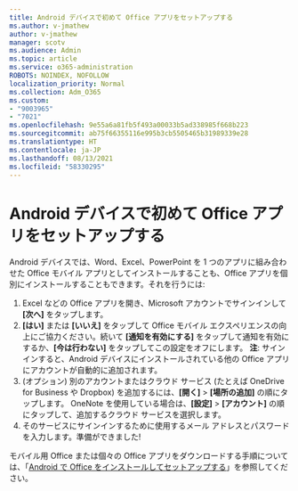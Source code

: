 ```yaml
---
title: Android デバイスで初めて Office アプリをセットアップする
ms.author: v-jmathew
author: v-jmathew
manager: scotv
ms.audience: Admin
ms.topic: article
ms.service: o365-administration
ROBOTS: NOINDEX, NOFOLLOW
localization_priority: Normal
ms.collection: Adm_O365
ms.custom:
- "9003965"
- "7021"
ms.openlocfilehash: 9e55a6a81fb5f493a00033b5ad338985f668b223
ms.sourcegitcommit: ab75f66355116e995b3cb5505465b31989339e28
ms.translationtype: HT
ms.contentlocale: ja-JP
ms.lasthandoff: 08/13/2021
ms.locfileid: "58330295"
---
```

# <a name="set-up-office-apps-for-the-first-time-on-an-android-device"></a>Android デバイスで初めて Office アプリをセットアップする

Android デバイスでは、Word、Excel、PowerPoint を 1 つのアプリに組み合わせた Office モバイル アプリとしてインストールすることも、Office アプリを個別にインストールすることもできます。それを行うには:

1. Excel などの Office アプリを開き、Microsoft アカウントでサインインして **[次へ]** をタップします。
2. **[はい]** または **[いいえ]** をタップして Office モバイル エクスペリエンスの向上にご協力ください。続いて **[通知を有効にする]** をタップして通知を有効にするか、**[今は行わない]** をタップしてこの設定をオフにします。
    **注**: サインインすると、Android デバイスにインストールされている他の Office アプリにアカウントが自動的に追加されます。
3. (オプション) 別のアカウントまたはクラウド サービス (たとえば OneDrive for Business や Dropbox) を追加するには、**[開く]** > **[場所の追加]** の順にタップします。 OneNote を使用している場合は、**[設定]** > **[アカウント]** の順にタップして、追加するクラウド サービスを選択します。
4. そのサービスにサインインするために使用するメール アドレスとパスワードを入力します。準備ができました!

モバイル用 Office または個々の Office アプリをダウンロードする手順については、「[Android で Office をインストールしてセットアップする](https://go.microsoft.com/fwlink/?linkid=2135287)」を参照してください。

